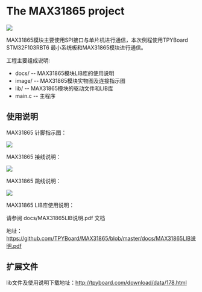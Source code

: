 <h1>The MAX31865 project</h1>



<img src="https://github.com/TPYBoard/MAX31865/blob/master/image/max31865实物图.png" style="max-width:100%;">

MAX31865模块主要使用SPI接口与单片机进行通信，本次例程使用TPYBoard STM32F103RBT6 最小系统板和MAX31865模块进行通信。

工程主要组成说明:

<ul>
<li>docs/ -- MAX31865模块LIB库的使用说明</li>
<li>image/ -- MAX31865模块实物图及连接指示图</li>
<li>lib/ -- MAX31865模块的驱动文件和LIB库</li>
<li>main.c  -- 主程序</li>
</ul>

<h2>使用说明</h2>

MAX31865 针脚指示图：

<img src="https://github.com/TPYBoard/MAX31865/blob/master/image/max31865.png" style="max-width:100%;">

MAX31865 接线说明：

<img src="https://github.com/TPYBoard/MAX31865/blob/master/image/接线图.png" style="max-width:100%;">

MAX31865 跳线说明：

<img src="https://github.com/TPYBoard/MAX31865/blob/master/image/跳线图.png" style="max-width:100%;">

MAX31865 LIB库使用说明：

请参阅 docs/MAX31865LIB说明.pdf 文档

地址：https://github.com/TPYBoard/MAX31865/blob/master/docs/MAX31865LIB说明.pdf

<h2>扩展文件</h2>

lib文件及使用说明下载地址：http://tpyboard.com/download/data/178.html


